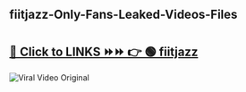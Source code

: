 
 ## fiitjazz-Only-Fans-Leaked-Videos-Files

# <h2><a href="https://mediaupload.pro?fiitjazz">🔗 Click to LINKS ⏩⏩ 👉 🟢 fiitjazz </a></h2>

<a href="https://mediaupload.pro?fiitjazz" rel="nofollow" data-target="animated-image.originalLink"><img src="https://i.ibb.co.com/xMMVF88/686577567.gif" alt="Viral Video Original" style="max-width: 100%; display: inline-block;" data-target="animated-image.originalImage"></a>